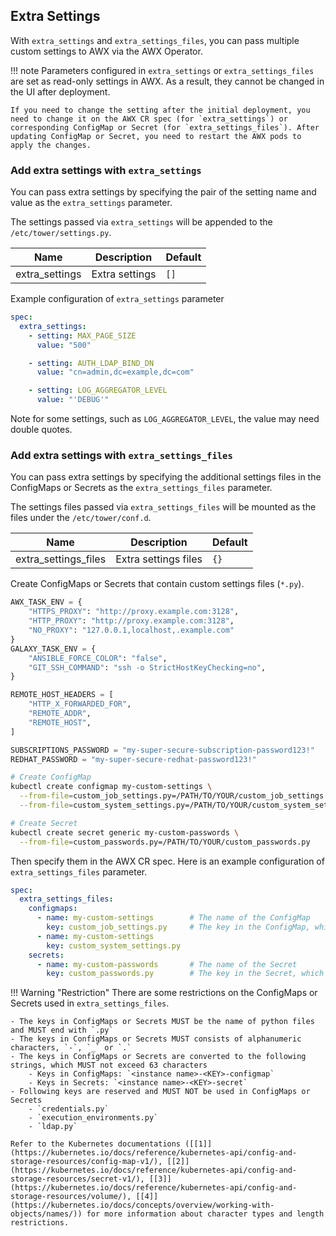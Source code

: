 ## Extra Settings

With `extra_settings` and `extra_settings_files`, you can pass multiple custom settings to AWX via the AWX Operator.

!!! note
    Parameters configured in `extra_settings` or `extra_settings_files` are set as read-only settings in AWX. As a result, they cannot be changed in the UI after deployment.

    If you need to change the setting after the initial deployment, you need to change it on the AWX CR spec (for `extra_settings`) or corresponding ConfigMap or Secret (for `extra_settings_files`). After updating ConfigMap or Secret, you need to restart the AWX pods to apply the changes.

### Add extra settings with `extra_settings`

You can pass extra settings by specifying the pair of the setting name and value as the `extra_settings` parameter.

The settings passed via `extra_settings` will be appended to the `/etc/tower/settings.py`.

| Name           | Description    | Default   |
| -------------- | -------------- | --------- |
| extra_settings | Extra settings | `[]`      |

Example configuration of `extra_settings` parameter

```yaml
spec:
  extra_settings:
    - setting: MAX_PAGE_SIZE
      value: "500"

    - setting: AUTH_LDAP_BIND_DN
      value: "cn=admin,dc=example,dc=com"

    - setting: LOG_AGGREGATOR_LEVEL
      value: "'DEBUG'"
```

Note for some settings, such as `LOG_AGGREGATOR_LEVEL`, the value may need double quotes.

### Add extra settings with `extra_settings_files`

You can pass extra settings by specifying the additional settings files in the ConfigMaps or Secrets as the `extra_settings_files` parameter.

The settings files passed via `extra_settings_files` will be mounted as the files under the `/etc/tower/conf.d`.

| Name                 | Description          | Default   |
| -------------------- | -------------------- | --------- |
| extra_settings_files | Extra settings files | `{}`      |

Create ConfigMaps or Secrets that contain custom settings files (`*.py`).

```python title="custom_job_settings.py"
AWX_TASK_ENV = {
    "HTTPS_PROXY": "http://proxy.example.com:3128",
    "HTTP_PROXY": "http://proxy.example.com:3128",
    "NO_PROXY": "127.0.0.1,localhost,.example.com"
}
GALAXY_TASK_ENV = {
    "ANSIBLE_FORCE_COLOR": "false",
    "GIT_SSH_COMMAND": "ssh -o StrictHostKeyChecking=no",
}
```

```python title="custom_system_settings.py"
REMOTE_HOST_HEADERS = [
    "HTTP_X_FORWARDED_FOR",
    "REMOTE_ADDR",
    "REMOTE_HOST",
]
```

```python title="custom_passwords.py"
SUBSCRIPTIONS_PASSWORD = "my-super-secure-subscription-password123!"
REDHAT_PASSWORD = "my-super-secure-redhat-password123!"
```

```bash title="Create ConfigMap and Secret"
# Create ConfigMap
kubectl create configmap my-custom-settings \
  --from-file=custom_job_settings.py=/PATH/TO/YOUR/custom_job_settings.py \
  --from-file=custom_system_settings.py=/PATH/TO/YOUR/custom_system_settings.py

# Create Secret
kubectl create secret generic my-custom-passwords \
  --from-file=custom_passwords.py=/PATH/TO/YOUR/custom_passwords.py
```

Then specify them in the AWX CR spec. Here is an example configuration of `extra_settings_files` parameter.

```yaml
spec:
  extra_settings_files:
    configmaps:
      - name: my-custom-settings        # The name of the ConfigMap
        key: custom_job_settings.py     # The key in the ConfigMap, which means the file name
      - name: my-custom-settings
        key: custom_system_settings.py
    secrets:
      - name: my-custom-passwords       # The name of the Secret
        key: custom_passwords.py        # The key in the Secret, which means the file name
```

!!! Warning "Restriction"
    There are some restrictions on the ConfigMaps or Secrets used in `extra_settings_files`.

    - The keys in ConfigMaps or Secrets MUST be the name of python files and MUST end with `.py`
    - The keys in ConfigMaps or Secrets MUST consists of alphanumeric characters, `-`, `_` or `.`
    - The keys in ConfigMaps or Secrets are converted to the following strings, which MUST not exceed 63 characters
        - Keys in ConfigMaps: `<instance name>-<KEY>-configmap`
        - Keys in Secrets: `<instance name>-<KEY>-secret`
    - Following keys are reserved and MUST NOT be used in ConfigMaps or Secrets
        - `credentials.py`
        - `execution_environments.py`
        - `ldap.py`

    Refer to the Kubernetes documentations ([[1]](https://kubernetes.io/docs/reference/kubernetes-api/config-and-storage-resources/config-map-v1/), [[2]](https://kubernetes.io/docs/reference/kubernetes-api/config-and-storage-resources/secret-v1/), [[3]](https://kubernetes.io/docs/reference/kubernetes-api/config-and-storage-resources/volume/), [[4]](https://kubernetes.io/docs/concepts/overview/working-with-objects/names/)) for more information about character types and length restrictions.

